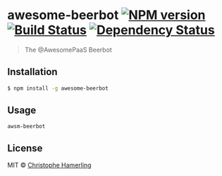 # awesome-beerbot [![NPM version][npm-image]][npm-url] [![Build Status][travis-image]][travis-url] [![Dependency Status][daviddm-image]][daviddm-url]
> The @AwesomePaaS Beerbot

## Installation

```sh
$ npm install -g awesome-beerbot
```

## Usage

```shell
awsm-beerbot
```

## License

MIT © [Christophe Hamerling]()


[npm-image]: https://badge.fury.io/js/awesome-beerbot.svg
[npm-url]: https://npmjs.org/package/awesome-beerbot
[travis-image]: https://travis-ci.org/chamerling/awesome-beerbot.svg?branch=master
[travis-url]: https://travis-ci.org/chamerling/awesome-beerbot
[daviddm-image]: https://david-dm.org/chamerling/awesome-beerbot.svg?theme=shields.io
[daviddm-url]: https://david-dm.org/chamerling/awesome-beerbot
